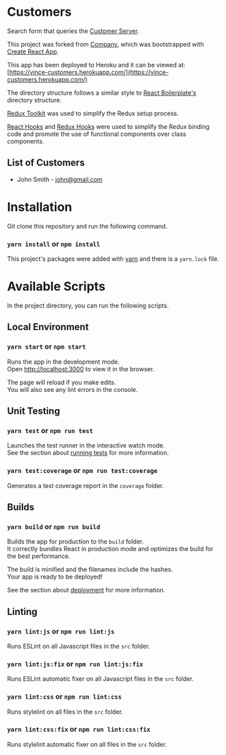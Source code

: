 # Customers
Search form that queries the [Customer Server](https://github.com/vincelawdev/CustomerServer).

This project was forked from [Company](https://github.com/vincelawdev/Company), which was bootstrapped with [Create React App](https://github.com/facebook/create-react-app).

This app has been deployed to Heroku and it can be viewed at: [https://vince-customers.herokuapp.com/](https://vince-customers.herokuapp.com/)

The directory structure follows a similar style to [React Boilerplate's](https://github.com/react-boilerplate/react-boilerplate/tree/master/app) directory structure.

[Redux Toolkit](https://redux-toolkit.js.org/) was used to simplify the Redux setup process.

[React Hooks](https://reactjs.org/docs/hooks-intro.html) and [Redux Hooks](https://react-redux.js.org/next/api/hooks) were used to simplify the Redux binding code and promote the use of functional components over class components.

## List of Customers

* John Smith - john@gmail.com

# Installation

Git clone this repository and run the following command.

### `yarn install` or `npm install`

This project's packages were added with [yarn](https://yarnpkg.com/en/) and there is a `yarn.lock` file.

# Available Scripts

In the project directory, you can run the following scripts.

## Local Environment

### `yarn start` or `npm start`

Runs the app in the development mode.<br />
Open [http://localhost:3000](http://localhost:3000) to view it in the browser.

The page will reload if you make edits.<br />
You will also see any lint errors in the console.

## Unit Testing

### `yarn test` or `npm run test`

Launches the test runner in the interactive watch mode.<br />
See the section about [running tests](https://facebook.github.io/create-react-app/docs/running-tests) for more information.

### `yarn test:coverage` or `npm run test:coverage`

Generates a test coverage report in the `coverage` folder.

## Builds

### `yarn build` or `npm run build`

Builds the app for production to the `build` folder.<br />
It correctly bundles React in production mode and optimizes the build for the best performance.

The build is minified and the filenames include the hashes.<br />
Your app is ready to be deployed!

See the section about [deployment](https://facebook.github.io/create-react-app/docs/deployment) for more information.

## Linting

### `yarn lint:js` or `npm run lint:js`

Runs ESLint on all Javascript files in the `src` folder.

### `yarn lint:js:fix` or `npm run lint:js:fix`

Runs ESLint automatic fixer on all Javascript files in the `src` folder.

### `yarn lint:css` or `npm run lint:css`

Runs stylelint on all files in the `src` folder.

### `yarn lint:css:fix` or `npm run lint:css:fix`

Runs stylelint automatic fixer on all files in the `src` folder.